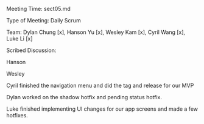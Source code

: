 Meeting Time: sect05.md

Type of Meeting: Daily Scrum

Team: Dylan Chung [x], Hanson Yu [x], Wesley Kam [x], Cyril Wang [x], Luke Li [x]

Scribed Discussion:

Hanson 

Wesley

Cyril finished the navigation menu and did the tag and release for our MVP 

Dylan worked on the shadow hotfix and pending status hotfix.

Luke finished implementing UI changes for our app screens and made a few hotfixes.

